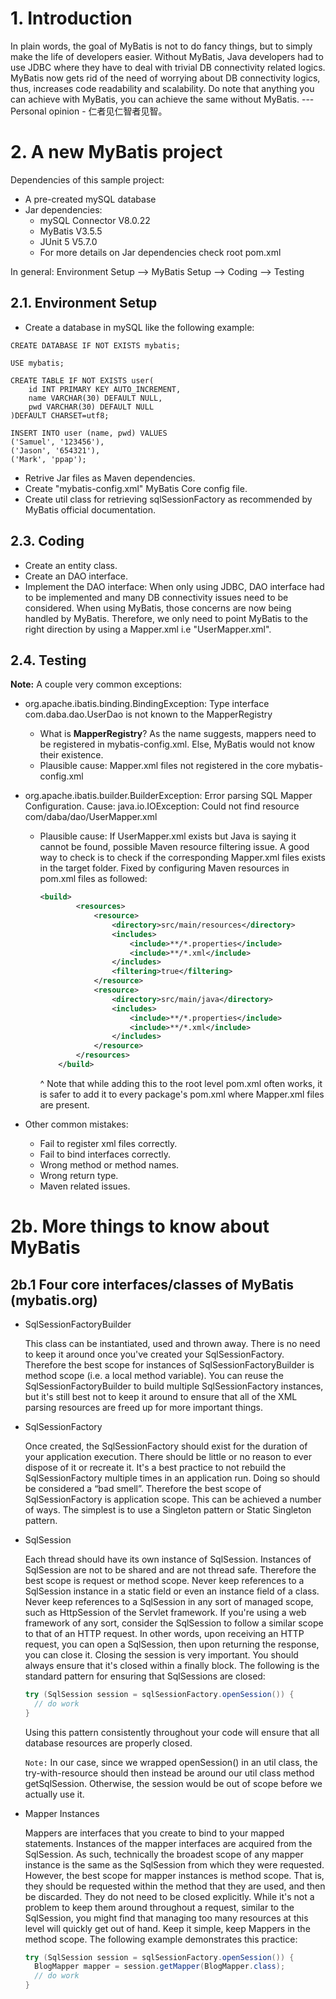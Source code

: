 # 1. Introduction

In plain words, the goal of MyBatis is not to do fancy things, but to simply make the life of developers easier. Without MyBatis, Java developers had to use JDBC where they have to deal with trivial DB connectivity related logics. MyBatis now gets rid of the need of worrying about DB connectivity logics, thus, increases code readability and scalability.  Do note that anything you can achieve with MyBatis, you can achieve the same without MyBatis. --- Personal opinion - 仁者见仁智者见智。

# 2. A new MyBatis project

Dependencies of this sample project:

* A pre-created mySQL database
* Jar dependencies:
  * mySQL Connector V8.0.22
  * MyBatis V3.5.5
  * JUnit 5 V5.7.0
  * For more details on Jar dependencies check root pom.xml

In general: Environment Setup --> MyBatis Setup --> Coding --> Testing

## 2.1. Environment Setup

* Create a database in mySQL like the following example:

```mysql
CREATE DATABASE IF NOT EXISTS mybatis;

USE mybatis;

CREATE TABLE IF NOT EXISTS user(
    id INT PRIMARY KEY AUTO_INCREMENT,
    name VARCHAR(30) DEFAULT NULL,
    pwd VARCHAR(30) DEFAULT NULL
)DEFAULT CHARSET=utf8;

INSERT INTO user (name, pwd) VALUES
('Samuel', '123456'),
('Jason', '654321'),
('Mark', 'ppap');
```

* Retrive Jar files as Maven dependencies.
* Create "mybatis-config.xml" MyBatis Core config file.
* Create util class for retrieving sqlSessionFactory as recommended by MyBatis official documentation.

## 2.3. Coding

* Create an entity class.
* Create an DAO interface.
* Implement the DAO interface: When only using JDBC, DAO interface had to be implemented and many DB connectivity issues need to be considered. When using MyBatis, those concerns are now being handled by MyBatis. Therefore, we only need to point MyBatis to the right direction by using a Mapper.xml i.e "UserMapper.xml".

## 2.4. Testing

**Note:** A couple very common exceptions:

* org.apache.ibatis.binding.BindingException: Type interface com.daba.dao.UserDao is not known to the MapperRegistry 

  * What is **MapperRegistry**? As the name suggests, mappers need to be registered in mybatis-config.xml. Else, MyBatis would not know their existence.
  * Plausible cause: Mapper.xml files not registered in the core mybatis-config.xml

* org.apache.ibatis.builder.BuilderException: Error parsing SQL Mapper Configuration. Cause: java.io.IOException: Could not find resource com/daba/dao/UserMapper.xml

  * Plausible cause: If UserMapper.xml exists but Java is saying it cannot be found, possible Maven resource filtering issue. A good way to check is to check if the corresponding Mapper.xml files exists in the target folder. Fixed by configuring Maven resources in pom.xml files as followed:

    ```xml
    <build>
            <resources>
                <resource>
                    <directory>src/main/resources</directory>
                    <includes>
                        <include>**/*.properties</include>
                        <include>**/*.xml</include>
                    </includes>
                    <filtering>true</filtering>
                </resource>
                <resource>
                    <directory>src/main/java</directory>
                    <includes>
                        <include>**/*.properties</include>
                        <include>**/*.xml</include>
                    </includes>
                </resource>
            </resources>
        </build>
    ```

    ^ Note that while adding this to the root level pom.xml often works, it is safer to add it to every package's pom.xml where Mapper.xml files are present.

* Other common mistakes:

  * Fail to register xml files correctly.
  * Fail to bind interfaces correctly.
  * Wrong method or method names.
  * Wrong return type.
  * Maven related issues.

# 2b. More things to know about MyBatis

## 2b.1 Four core interfaces/classes of MyBatis (mybatis.org)

* SqlSessionFactoryBuilder

  This class can be instantiated, used and thrown away. There is no need to keep it around once you've created your SqlSessionFactory. Therefore the best scope for instances of SqlSessionFactoryBuilder is method scope (i.e. a local method variable). You can reuse the SqlSessionFactoryBuilder to build multiple SqlSessionFactory instances, but it's still best not to keep it around to ensure that all of the XML parsing resources are freed up for more important things.

* SqlSessionFactory

  Once created, the SqlSessionFactory should exist for the duration of your application execution. There should be little or no reason to ever dispose of it or recreate it. It's a best practice to not rebuild the SqlSessionFactory multiple times in an application run. Doing so should be considered a “bad smell”. Therefore the best scope of SqlSessionFactory is application scope. This can be achieved a number of ways. The simplest is to use a Singleton pattern or Static Singleton pattern.

* SqlSession

  Each thread should have its own instance of SqlSession. Instances of SqlSession are not to be shared and are not thread safe. Therefore the best scope is request or method scope. Never keep references to a SqlSession instance in a static field or even an instance field of a class. Never keep references to a SqlSession in any sort of managed scope, such as HttpSession of the Servlet framework. If you're using a web framework of any sort, consider the SqlSession to follow a similar scope to that of an HTTP request. In other words, upon receiving an HTTP request, you can open a SqlSession, then upon returning the response, you can close it. Closing the session is very important. You should always ensure that it's closed within a finally block. The following is the standard pattern for ensuring that SqlSessions are closed:

  ```java
  try (SqlSession session = sqlSessionFactory.openSession()) {
    // do work
  }
  ```

  Using this pattern consistently throughout your code will ensure that all database resources are properly closed.

  `Note:` In our case, since we wrapped openSession() in an util class, the try-with-resource should then instead be around our util class method getSqlSession. Otherwise, the session would be out of scope before we actually use it.

* Mapper Instances

  Mappers are interfaces that you create to bind to your mapped statements. Instances of the mapper interfaces are acquired from the SqlSession. As such, technically the broadest scope of any mapper instance is the same as the SqlSession from which they were requested. However, the best scope for mapper instances is method scope. That is, they should be requested within the method that they are used, and then be discarded. They do not need to be closed explicitly. While it's not a problem to keep them around throughout a request, similar to the SqlSession, you might find that managing too many resources at this level will quickly get out of hand. Keep it simple, keep Mappers in the method scope. The following example demonstrates this practice:

  ```Java
  try (SqlSession session = sqlSessionFactory.openSession()) {
    BlogMapper mapper = session.getMapper(BlogMapper.class);
    // do work
  }
  ```

  